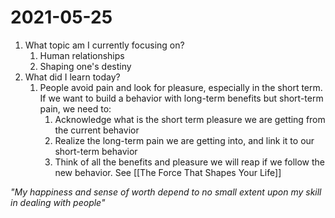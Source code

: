 # 2021-05-25
1. What topic am I currently focusing on?
	1. Human relationships
	2. Shaping one's destiny
2.  What did I learn today?
	1.  People avoid pain and look for pleasure, especially in the short term. If we want to build a behavior with long-term benefits but short-term pain, we need to:
		1.  Acknowledge what is the short term pleasure we are getting from the current behavior
		2.  Realize the long-term pain we are getting into, and link it to our short-term behavior
		3.  Think of all the benefits and pleasure we will reap if we follow the new behavior.
	See [[The Force That Shapes Your Life]]





*"My happiness and sense of worth depend to no small extent upon my skill in dealing with people"*

